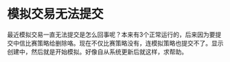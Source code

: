 # 模拟交易无法提交

最近模拟交易一直无法提交是怎么回事呢？本来有3个正常运行的，后来因为要提交中信比赛策略给删除咯。现在不仅比赛策略没有，连模拟策略也提交不了。显示创建中，然后就是开始模拟。好像自从系统更新后就这样，求帮助。